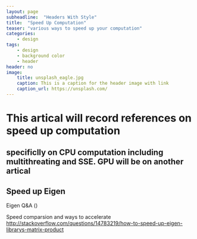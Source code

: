 ```yaml
---
layout: page
subheadline:  "Headers With Style"
title:  "Speed Up Computation"
teaser: "various ways to speed up your computation"
categories:
    - design
tags:
    - design
    - background color
    - header
header: no
image:
    title: unsplash_eagle.jpg
    caption: This is a caption for the header image with link
    caption_url: https://unsplash.com/
---
```

# This artical will record references on speed up computation
## specificlly on CPU computation including multithreating and SSE. GPU will be on another artical


## Speed up Eigen

Eigen Q&A ()

Speed comparsion and ways to accelerate
http://stackoverflow.com/questions/14783219/how-to-speed-up-eigen-librarys-matrix-product
